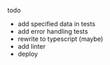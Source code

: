 todo
- add specified data in tests
- add error handling tests
- rewrite to typescript (maybe)
- add linter
- deploy